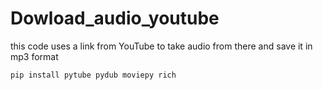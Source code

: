 # Dowload_audio_youtube
this code uses a link from YouTube to take audio from there and save it in mp3 format

```shell
pip install pytube pydub moviepy rich
